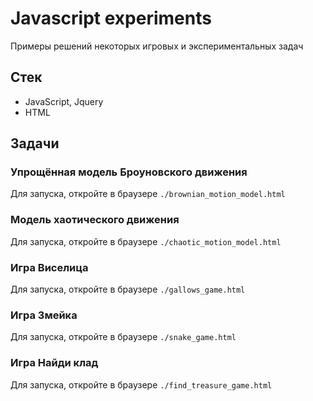 # Javascript experiments

Примеры решений некоторых игровых и экспериментальных задач

## Стек
* JavaScript, Jquery
* HTML

## Задачи

### Упрощённая модель Броуновского движения

Для запуска, откройте в браузере `./brownian_motion_model.html`

### Модель хаотического движения

Для запуска, откройте в браузере `./chaotic_motion_model.html`

### Игра Виселица

Для запуска, откройте в браузере `./gallows_game.html`

### Игра Змейка

Для запуска, откройте в браузере `./snake_game.html`

### Игра Найди клад

Для запуска, откройте в браузере `./find_treasure_game.html`

